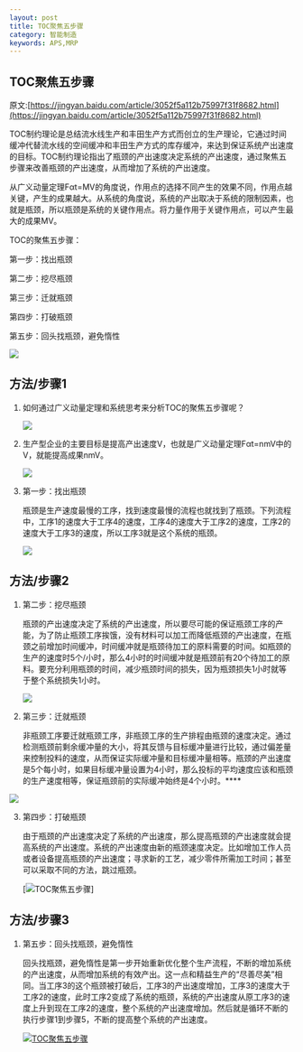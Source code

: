 ```yaml
---
layout: post
title: TOC聚焦五步骤
category: 智能制造
keywords: APS,MRP
---
```


## TOC聚焦五步骤
原文:[https://jingyan.baidu.com/article/3052f5a112b75997f31f8682.html](https://jingyan.baidu.com/article/3052f5a112b75997f31f8682.html)

TOC制约理论是总结流水线生产和丰田生产方式而创立的生产理论，它通过时间缓冲代替流水线的空间缓冲和丰田生产方式的库存缓冲，来达到保证系统产出速度的目标。TOC制约理论指出了瓶颈的产出速度决定系统的产出速度，通过聚焦五步骤来改善瓶颈的产出速度，从而增加了系统的产出速度。

从广义动量定理Fαt=MV的角度说，作用点的选择不同产生的效果不同，作用点越关键，产生的成果越大。从系统的角度说，系统的产出取决于系统的限制因素，也就是瓶颈，所以瓶颈是系统的关键作用点。将力量作用于关键作用点，可以产生最大的成果MV。

TOC的聚焦五步骤：

第一步：找出瓶颈

第二步：挖尽瓶颈

第三步：迁就瓶颈

第四步：打破瓶颈

第五步：回头找瓶颈，避免惰性

![](https://imgsa.baidu.com/exp/w=500/sign=9733e81494510fb378197797e931c893/f9198618367adab43b13bdee81d4b31c8601e458.jpg)



## 方法/步骤1

1.  如何通过广义动量定理和系统思考来分析TOC的聚焦五步骤呢？

    ![](https://imgsa.baidu.com/exp/w=500/sign=59f6a24c252eb938ec6d7af2e56385fe/d058ccbf6c81800a14c928a3bb3533fa828b476a.jpg)
    
2.  生产型企业的主要目标是提高产出速度V，也就是广义动量定理Fαt=nmV中的V，就能提高成果nmV。

    ![](https://imgsa.baidu.com/exp/w=500/sign=d037a91ae350352ab16125086342fb1a/9a504fc2d56285350f19748c9aef76c6a6ef63a6.jpg)
3. 第一步：找出瓶颈

    瓶颈是生产速度最慢的工序，找到速度最慢的流程也就找到了瓶颈。下列流程中，工序1的速度大于工序4的速度，工序4的速度大于工序2的速度，工序2的速度大于工序3的速度，所以工序3就是这个系统的瓶颈。

    ![](https://imgsa.baidu.com/exp/w=500/sign=ed949c2e052442a7ae0efda5e142ad95/377adab44aed2e73f81120818d01a18b86d6faa7.jpg)


## 方法/步骤2

1.  第二步：挖尽瓶颈

    瓶颈的产出速度决定了系统的产出速度，所以要尽可能的保证瓶颈工序的产能，为了防止瓶颈工序挨饿，没有材料可以加工而降低瓶颈的产出速度，在瓶颈之前增加时间缓冲，时间缓冲就是瓶颈待加工的原料需要的时间。如瓶颈的生产的速度时5个/小时，那么4小时的时间缓冲就是瓶颈前有20个待加工的原料。要充分利用瓶颈的时间，减少瓶颈时间的损失，因为瓶颈损失1小时就等于整个系统损失1小时。

    ![](https://imgsa.baidu.com/exp/w=500/sign=34c66f70a164034f0fcdc2069fc27980/1e30e924b899a9013335fa9b17950a7b0208f51f.jpg)

2.  第三步：迁就瓶颈

    非瓶颈工序要迁就瓶颈工序，非瓶颈工序的生产排程由瓶颈的速度决定。通过检测瓶颈前剩余缓冲量的大小，将其反馈与目标缓冲量进行比较，通过偏差量来控制投料的速度，从而保证实际缓冲量和目标缓冲量相等。瓶颈的产出速度是5个每小时，如果目标缓冲量设置为4小时，那么投标的平均速度应该和瓶颈的生产速度相等，保证瓶颈前的实际缓冲始终是4个小时。****

![](https://imgsa.baidu.com/exp/w=500/sign=fb2b02be9ddda144da096cb282b5d009/f2deb48f8c5494ee07e3a9b427f5e0fe98257e5e.jpg)

3.  第四步：打破瓶颈

    由于瓶颈的产出速度决定了系统的产出速度，那么提高瓶颈的产出速度就会提高系统的产出速度。系统的产出速度由新的瓶颈速度决定。比如增加工作人员或者设备提高瓶颈的产出速度；寻求新的工艺，减少零件所需加工时间；甚至可以采取不同的方法，跳过瓶颈。

    [![TOC聚焦五步骤](https://imgsa.baidu.com/exp/w=500/sign=81112e3cc711728b302d8c22f8fdc3b3/d043ad4bd11373f0d213ce32ae0f4bfbfbed046a.jpg)]

## 方法/步骤3

1.  第五步：回头找瓶颈，避免惰性

    回头找瓶颈，避免惰性是第一步开始重新优化整个生产流程，不断的增加系统的产出速度，从而增加系统的有效产出。这一点和精益生产的“尽善尽美”相同。当工序3的这个瓶颈被打破后，工序3的产出速度增加，工序3的速度大于工序2的速度，此时工序2变成了系统的瓶颈，系统的产出速度从原工序3的速度上升到现在工序2的速度，整个系统的产出速度增加。然后就是循环不断的执行步骤1到步骤5，不断的提高整个系统的产出速度。

    [![TOC聚焦五步骤](https://imgsa.baidu.com/exp/w=500/sign=ff209ec8b919ebc4c0787699b227cf79/0b7b02087bf40ad1e4c8664e5d2c11dfa9ecce6b.jpg)](http://jingyan.baidu.com/album/3052f5a112b75997f31f8682.html?picindex=8)